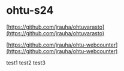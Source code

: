 # ohtu-s24

[https://github.com/jrauha/ohtuvarasto](https://github.com/jrauha/ohtuvarasto)

[https://github.com/jrauha/ohtu-webcounter](https://github.com/jrauha/ohtu-webcounter)

test1
test2
test3
